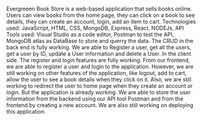 Evergreeen Book Store is a web-based application that sells books online. Users can view books from the home page, they can click on a book to see details, they can create an account, login, add an item to cart.
Technologies used: JavaScript, HTML, CSS, MongoDB, Express, React, NODEJs, API
Tools used: Visual Studio as a code editor, Postman to test the API, MongoDB atlas as DataBase to store and querry the data. 
The CRUD in the back end is fully working. We are able to Register a user, get all the users, get a user by ID, update a User information and delete a User. 
In the client side. The register and login features are fully working. From our frontend, we are able to register a user and login to the application. 
However, we are still working on other features of the application, like logout, add to cart, allow the user to see a book details when they click on it. Also, we are still working to redirect the user to home page when they create an account or login. 
But the application is already working. We are able to store the user information from the backend using our API tool Postman and from the frontend by creating a new account. 
We are also still working on deploying this application. 
